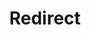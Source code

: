 ﻿---
layout: src/layouts/Redirect.astro
title: Redirect
redirect: https://yamldoc.liuyan.wang/docs/deployments/docker
pubDate:  2023-01-01
navSearch: false
navSitemap: false
navMenu: false
---
